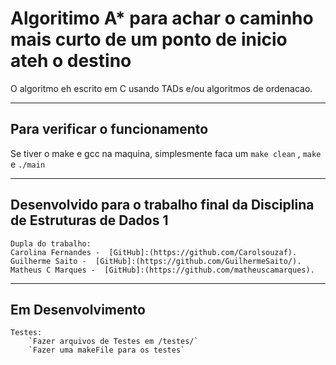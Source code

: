 # Algoritimo A* para achar o caminho mais curto de um ponto de inicio ateh o destino
O algoritmo eh escrito em C usando TADs e/ou algoritmos de ordenacao.

---

## Para verificar o funcionamento
Se tiver o make e gcc na maquina, simplesmente faca um `make clean` , `make` e `./main`

---

## Desenvolvido para o trabalho final da Disciplina de Estruturas de Dados 1
    Dupla do trabalho:
    Carolina Fernandes -  [GitHub]:(https://github.com/Carolsouzaf).
    Guilherme Saito -  [GitHub]:(https://github.com/GuilhermeSaito/).
    Matheus C Marques -  [GitHub]:(https://github.com/matheuscamarques).

---

## Em Desenvolvimento
    Testes:
        `Fazer arquivos de Testes em /testes/`
        `Fazer uma makeFile para os testes`
